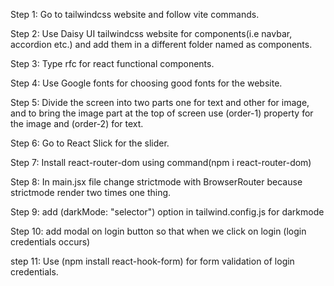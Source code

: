 Step 1: Go to tailwindcss website and follow vite commands.

Step 2: Use Daisy UI tailwindcss website for components(i.e navbar, accordion etc.) and add them in a different folder named as components.

Step 3: Type rfc for react functional components.

Step 4: Use Google fonts for choosing good fonts for the website.

Step 5: Divide the screen into two parts one for text and other for image, and to bring the image part at the top of screen use (order-1) property for the image and (order-2) for text.

Step 6: Go to React Slick for the slider.

Step 7: Install react-router-dom using command(npm i react-router-dom) 

Step 8: In main.jsx file change strictmode with BrowserRouter because strictmode render two times one thing.

Step 9: add (darkMode: "selector") option in tailwind.config.js for darkmode

Step 10: add modal on login button so that when we click on login (login credentials occurs)

step 11: Use (npm install react-hook-form) for form validation of login credentials.